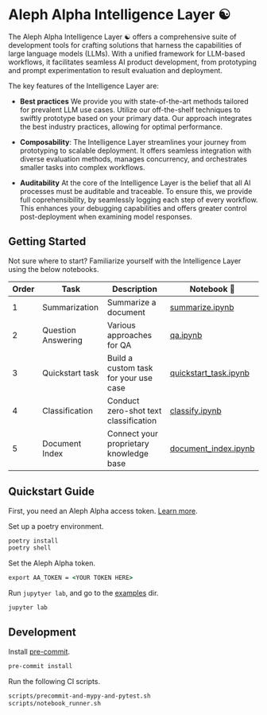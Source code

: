 # Aleph Alpha Intelligence Layer ☯️

The Aleph Alpha Intelligence Layer ☯️ offers a comprehensive suite of development tools for crafting solutions that harness the capabilities of large language models (LLMs).
With a unified framework for LLM-based workflows, it facilitates seamless AI product development, from prototyping and prompt experimentation to result evaluation and deployment.

The key features of the Intelligence Layer are:

- **Best practices** We provide you with state-of-the-art methods tailored for prevalent LLM use cases.
Utilize our off-the-shelf techniques to swiftly prototype based on your primary data.
Our approach integrates the best industry practices, allowing for optimal performance.

- **Composability**: The Intelligence Layer streamlines your journey from prototyping to scalable deployment.
It offers seamless integration with diverse evaluation methods, manages concurrency, and orchestrates smaller tasks into complex workflows.

- **Auditability** At the core of the Intelligence Layer is the belief that all AI processes must be auditable and traceable.
To ensure this, we provide full coprehensibility, by seamlessly logging each step of every workflow.
This enhances your debugging capabilities and offers greater control post-deployment when examining model responses.

## Getting Started

Not sure where to start? Familiarize yourself with the Intelligence Layer using the below notebooks.

| Order | Task                | Description                                   | Notebook 📓                                                   |
|-------|---------------------|-----------------------------------------------|---------------------------------------------------------------|
| 1     | Summarization       | Summarize a document                          | [summarize.ipynb](./src/examples/summarize.ipynb)             |
| 2     | Question Answering  | Various approaches for QA                     | [qa.ipynb](./src/examples/qa.ipynb)                           |
| 3     | Quickstart task     | Build a custom task for your use case         | [quickstart_task.ipynb](./src/examples/quickstart_task.ipynb) |
| 4     | Classification      | Conduct zero-shot text classification         | [classify.ipynb](./src/examples/classify.ipynb)               |
| 5     | Document Index      | Connect your proprietary knowledge base       | [document_index.ipynb](./src/examples/document_index.ipynb)   |

## Quickstart Guide

First, you need an Aleph Alpha access token. [Learn more](https://docs.aleph-alpha.com/docs/account/#create-a-new-token).

Set up a poetry environment.

```cmd
poetry install
poetry shell
```

Set the Aleph Alpha token.

```cmd
export AA_TOKEN = <YOUR TOKEN HERE>
```

Run `jupytyer lab`, and go to the [examples](http://localhost:8888/lab/workspaces/auto-C/tree/src/examples) dir.

```cmd
jupyter lab
```

## Development

Install [pre-commit](https://pre-commit.com/).

```cmd
pre-commit install
```

Run the following CI scripts.

```cmd
scripts/precommit-and-mypy-and-pytest.sh
scripts/notebook_runner.sh
```
